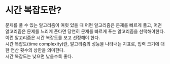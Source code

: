 # 시간 복잡도란?
문제를 풀 수 있는 알고리즘이 여럿 있을 때 어떤 알고리즘은 문제를 빠르게 풀고,
어떤 알고리즘은 문제를 느리게 푼다면 당연히 문제를 빠르게 푸는 알고리즘을 선택해야한다.  
이런 알고리즘은 시간 복잡도를 보고 선정해야 한다.  
시간 복잡도(time complexity)란, 알고리즘의  성능을 나타내는 지표로, 입력 크기에 대한 연산 횟수의 상한을 의미한다.  
시간 복잡도는 낮으면 낮을수록 좋다.

